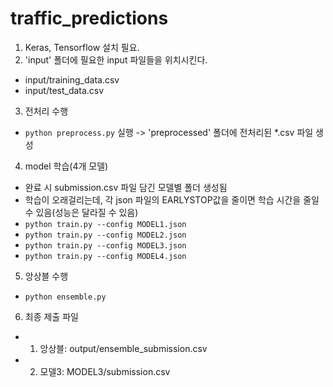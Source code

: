 # traffic_predictions
1. Keras, Tensorflow 설치 필요.
2. 'input' 폴더에 필요한 input 파일들을 위치시킨다.  
 - input/training_data.csv
 - input/test_data.csv
3. 전처리 수행
 - `python preprocess.py` 실행 -> 'preprocessed' 폴더에 전처리된 *.csv 파일 생성  
4. model 학습(4개 모델)
 - 완료 시 submission.csv 파일 담긴 모델별 폴더 생성됨
 - 학습이 오래걸리는데, 각 json 파일의 EARLYSTOP값을 줄이면 학습 시간을 줄일 수 있음(성능은 달라질 수 있음)
 - `python train.py --config MODEL1.json`
 - `python train.py --config MODEL2.json`
 - `python train.py --config MODEL3.json`
 - `python train.py --config MODEL4.json`
5. 앙상블 수행
 - `python ensemble.py`
6. 최종 제출 파일
 - 1) 앙상블: output/ensemble_submission.csv
 - 2) 모델3: MODEL3/submission.csv

